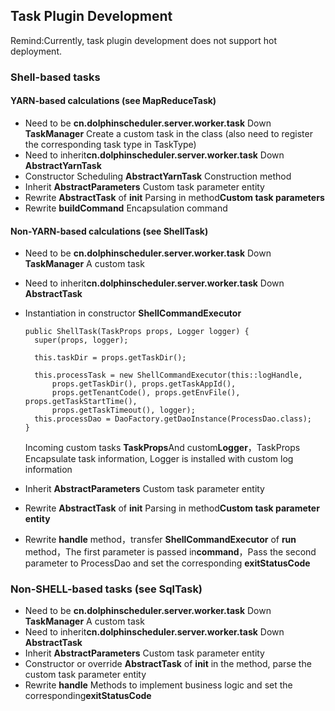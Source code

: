 ## Task Plugin Development

Remind:Currently, task plugin development does not support hot deployment.

### Shell-based tasks

#### YARN-based calculations (see MapReduceTask)

- Need to be **cn.dolphinscheduler.server.worker.task** Down **TaskManager** Create a custom task in the class (also need to register the corresponding task type in TaskType)
- Need to inherit**cn.dolphinscheduler.server.worker.task** Down **AbstractYarnTask**
- Constructor Scheduling **AbstractYarnTask** Construction method
- Inherit **AbstractParameters** Custom task parameter entity
- Rewrite **AbstractTask** of **init** Parsing in method**Custom task parameters**
- Rewrite **buildCommand** Encapsulation command



#### Non-YARN-based calculations (see ShellTask)
- Need to be **cn.dolphinscheduler.server.worker.task** Down **TaskManager** A custom task

- Need to inherit**cn.dolphinscheduler.server.worker.task** Down **AbstractTask**

- Instantiation in constructor **ShellCommandExecutor**

  ```
  public ShellTask(TaskProps props, Logger logger) {
    super(props, logger);
  
    this.taskDir = props.getTaskDir();
  
    this.processTask = new ShellCommandExecutor(this::logHandle,
        props.getTaskDir(), props.getTaskAppId(),
        props.getTenantCode(), props.getEnvFile(), props.getTaskStartTime(),
        props.getTaskTimeout(), logger);
    this.processDao = DaoFactory.getDaoInstance(ProcessDao.class);
  }
  ```

  Incoming custom tasks **TaskProps**And custom**Logger**，TaskProps Encapsulate task information, Logger is installed with custom log information

- Inherit **AbstractParameters** Custom task parameter entity

- Rewrite **AbstractTask** of **init** Parsing in method**Custom task parameter entity**

- Rewrite **handle** method，transfer **ShellCommandExecutor** of **run** method，The first parameter is passed in**command**，Pass the second parameter to ProcessDao and set the corresponding **exitStatusCode**

### Non-SHELL-based tasks (see SqlTask)

- Need to be **cn.dolphinscheduler.server.worker.task** Down **TaskManager** A custom task
- Need to inherit**cn.dolphinscheduler.server.worker.task** Down **AbstractTask**
- Inherit **AbstractParameters** Custom task parameter entity
- Constructor or override **AbstractTask** of **init** in the method, parse the custom task parameter entity
- Rewrite **handle** Methods to implement business logic and set the corresponding**exitStatusCode**

